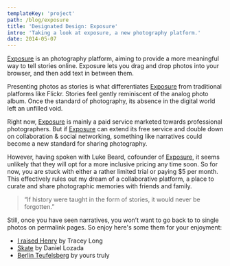 ```yaml
---
templateKey: 'project'
path: /blog/exposure
title: 'Designated Design: Exposure'
intro: 'Taking a look at exposure, a new photography platform.'
date: 2014-05-07
---
```


[Exposure](https://exposure.co/join?source=via-laurajuliette-5766) is an
photography platform, aiming to provide a more meaningful way to tell stories online. Exposure
lets you drag and drop photos into your browser, and then add text in between
them.

Presenting photos as stories is what differentiates
[Exposure](https://exposure.co/join?source=via-laurajuliette-5766) from
traditional platforms like Flickr. Stories feel gently reminiscent of the
analog photo album. Once the standard of photography, its absence in the digital
world left an unfilled void.

Right now, [Exposure](https://exposure.co/join?source=via-laurajuliette-5766) is
mainly a paid service marketed towards professional photographers. But if
[Exposure](https://exposure.co/join?source=via-laurajuliette-5766) can extend
its free service and double down on collaboration & social networking, something
like narratives could become a new standard for sharing photography.

However, having spoken with Luke Beard, cofounder of
[Exposure](https://exposure.co/join?source=via-laurajuliette-5766), it seems
unlikely that they will opt for a more inclusive pricing any time soon. So for
now, you are stuck with either a rather limited trial or paying $5 per month.
This effectively rules out my dream of a collaborative platform, a place to
curate and share photographic memories with friends and family.

> “If history were taught in the form of stories, it would never be forgotten.”

Still, once you have seen narratives, you won’t want to go back to to single
photos on permalink pages. So enjoy here's some them for your enjoyment:

* [I raised Henry](https://tlong.exposure.co/i-raised-henry) by Tracey Long
* [Skate](https://daniellozada.exposure.co/s-k-a-t-e) by Daniel Lozada
* [Berlin Teufelsberg](https://laurajuliette.exposure.co/berlin-teufelsberg) by yours truly
